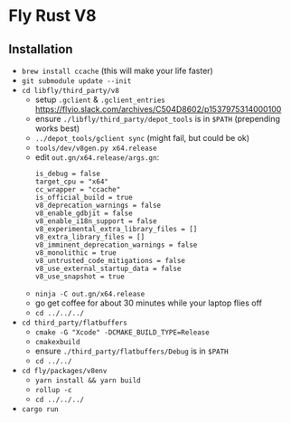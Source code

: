 # Fly Rust V8

## Installation

- `brew install ccache` (this will make your life faster)
- `git submodule update --init`
- `cd libfly/third_party/v8`
  - setup `.gclient` & `.gclient_entries` https://flyio.slack.com/archives/C504D8602/p1537975314000100
  - ensure `./libfly/third_party/depot_tools` is in `$PATH` (prepending works best)
  - `../depot_tools/gclient sync` (might fail, but could be ok)
  - `tools/dev/v8gen.py x64.release`
  - edit `out.gn/x64.release/args.gn`:
    ```
    is_debug = false
    target_cpu = "x64"
    cc_wrapper = "ccache"
    is_official_build = true
    v8_deprecation_warnings = false
    v8_enable_gdbjit = false
    v8_enable_i18n_support = false
    v8_experimental_extra_library_files = []
    v8_extra_library_files = []
    v8_imminent_deprecation_warnings = false
    v8_monolithic = true
    v8_untrusted_code_mitigations = false
    v8_use_external_startup_data = false
    v8_use_snapshot = true
    ```
  - `ninja -C out.gn/x64.release`
  - go get coffee for about 30 minutes while your laptop flies off
  - `cd ../../../`
- `cd third_party/flatbuffers`
  - `cmake -G "Xcode" -DCMAKE_BUILD_TYPE=Release`
  - `cmakexbuild`
  - ensure `./third_party/flatbuffers/Debug` is in `$PATH`
  - `cd ../../`
- `cd fly/packages/v8env`
  - `yarn install && yarn build`
  - `rollup -c`
  - `cd ../../../`
- `cargo run`
